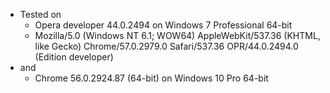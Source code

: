 * Tested on
  * Opera developer 44.0.2494 on Windows 7 Professional 64-bit
  * Mozilla/5.0 (Windows NT 6.1; WOW64) AppleWebKit/537.36 (KHTML, like Gecko) Chrome/57.0.2979.0 Safari/537.36 OPR/44.0.2494.0 (Edition developer)
* and
  * Chrome 56.0.2924.87 (64-bit) on Windows 10 Pro 64-bit
